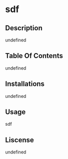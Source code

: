 # sdf
## Description
undefined
## Table Of Contents
undefined
## Installations
undefined
## Usage
sdf
## Liscense
undefined




